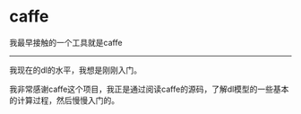 caffe
===


我最早接触的一个工具就是caffe

---

我现在的dl的水平，我想是刚刚入门。

我非常感谢caffe这个项目，我正是通过阅读caffe的源码，了解dl模型的一些基本的计算过程，然后慢慢入门的。
